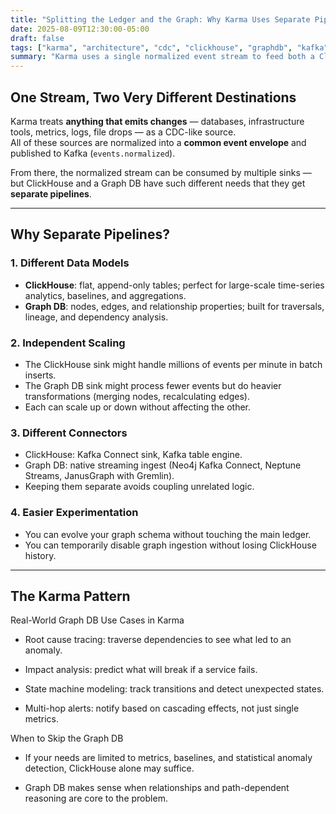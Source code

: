 ```yaml
---
title: "Splitting the Ledger and the Graph: Why Karma Uses Separate Pipelines for ClickHouse and Graph DB"
date: 2025-08-09T12:30:00-05:00
draft: false
tags: ["karma", "architecture", "cdc", "clickhouse", "graphdb", "kafka", "kstreams"]
summary: "Karma uses a single normalized event stream to feed both a ClickHouse ledger and an optional graph database — but through separate pipelines for flexibility, scalability, and clarity."
---
```


## One Stream, Two Very Different Destinations

Karma treats **anything that emits changes** — databases, infrastructure tools, metrics, logs, file drops — as a CDC-like source.  
All of these sources are normalized into a **common event envelope** and published to Kafka (`events.normalized`).  

From there, the normalized stream can be consumed by multiple sinks — but ClickHouse and a Graph DB have such different needs that they get **separate pipelines**.

---

## Why Separate Pipelines?

### 1. Different Data Models
- **ClickHouse**: flat, append-only tables; perfect for large-scale time-series analytics, baselines, and aggregations.
- **Graph DB**: nodes, edges, and relationship properties; built for traversals, lineage, and dependency analysis.

### 2. Independent Scaling
- The ClickHouse sink might handle millions of events per minute in batch inserts.
- The Graph DB sink might process fewer events but do heavier transformations (merging nodes, recalculating edges).
- Each can scale up or down without affecting the other.

### 3. Different Connectors
- ClickHouse: Kafka Connect sink, Kafka table engine.
- Graph DB: native streaming ingest (Neo4j Kafka Connect, Neptune Streams, JanusGraph with Gremlin).
- Keeping them separate avoids coupling unrelated logic.

### 4. Easier Experimentation
- You can evolve your graph schema without touching the main ledger.
- You can temporarily disable graph ingestion without losing ClickHouse history.

---

## The Karma Pattern
Real-World Graph DB Use Cases in Karma

- Root cause tracing: traverse dependencies to see what led to an anomaly.

- Impact analysis: predict what will break if a service fails.

- State machine modeling: track transitions and detect unexpected states.

- Multi-hop alerts: notify based on cascading effects, not just single metrics.

When to Skip the Graph DB

- If your needs are limited to metrics, baselines, and statistical anomaly detection, ClickHouse alone may suffice.

- Graph DB makes sense when relationships and path-dependent reasoning are core to the problem.
